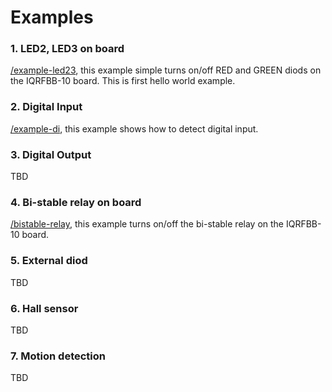 # Examples

### 1. LED2, LED3 on board

 [/example-led23](example-led23), this example simple turns on/off RED and GREEN diods on the IQRFBB-10 board. This is first hello world example.

### 2. Digital Input

 [/example-di](example-di), this example shows how to detect digital input.

### 3. Digital Output

TBD

### 4. Bi-stable relay on board

[/bistable-relay](bistable-relay), this example turns on/off the bi-stable relay on the IQRFBB-10 board.

### 5. External diod

TBD

### 6. Hall sensor

TBD

### 7. Motion detection

TBD
